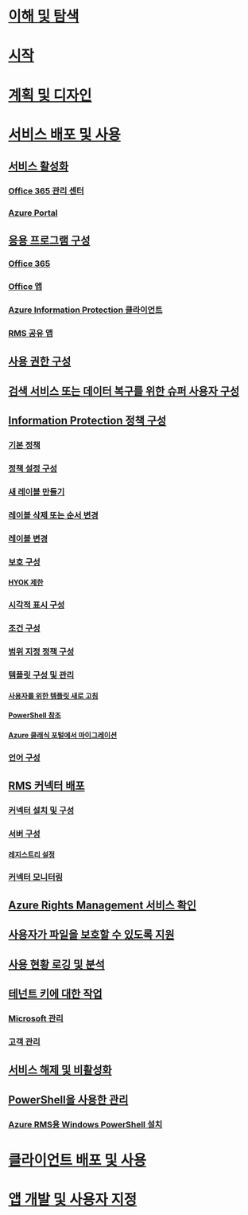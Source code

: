 # [이해 및 탐색](/information-protection/understand-explore/what-is-information-protection)
# [시작](/information-protection/get-started/requirements-azure-rms)
# [계획 및 디자인](/information-protection/plan-design/deployment-roadmap)
# [서비스 배포 및 사용](activate-service.md)
## [서비스 활성화](activate-service.md)
### [Office 365 관리 센터](activate-office365.md)
### [Azure Portal](activate-azure.md)
## [응용 프로그램 구성](configure-applications.md)
### [Office 365](configure-office365.md)
### [Office 앱](configure-office-apps.md)
### [Azure Information Protection 클라이언트](configure-client.md)
### [RMS 공유 앱](configure-sharing-app.md)
## [사용 권한 구성](configure-usage-rights.md)
## [검색 서비스 또는 데이터 복구를 위한 슈퍼 사용자 구성](configure-super-users.md)
## [Information Protection 정책 구성](configure-policy.md)
### [기본 정책](configure-policy-default.md)
### [정책 설정 구성](configure-policy-settings.md)
### [새 레이블 만들기](configure-policy-new-label.md)
### [레이블 삭제 또는 순서 변경](configure-policy-delete-reorder.md)
### [레이블 변경](configure-policy-change-label.md)
### [보호 구성](configure-policy-protection.md)
#### [HYOK 제한](configure-adrms-restrictions.md)
### [시각적 표시 구성](configure-policy-markings.md)
### [조건 구성](configure-policy-classification.md)
### [범위 지정 정책 구성](configure-policy-scope.md)
### [템플릿 구성 및 관리](configure-policy-templates.md)
#### [사용자를 위한 템플릿 새로 고침](refresh-templates.md)
#### [PowerShell 참조](configure-templates-with-powershell.md)
#### [Azure 클래식 포털에서 마이그레이션](migrate-portal.md)
### [언어 구성](configure-policy-languages.md)
## [RMS 커넥터 배포](deploy-rms-connector.md)
### [커넥터 설치 및 구성](install-configure-rms-connector.md)
### [서버 구성](configure-servers-rms-connector.md)
#### [레지스트리 설정](rms-connector-registry-settings.md)
### [커넥터 모니터링](monitor-rms-connector.md)
## [Azure Rights Management 서비스 확인](verify.md)
## [사용자가 파일을 보호할 수 있도록 지원](help-users.md)
## [사용 현황 로깅 및 분석](log-analyze-usage.md)
## [테넌트 키에 대한 작업](operations-tenant-key.md)
### [Microsoft 관리](operations-microsoft-managed-tenant-key.md)
### [고객 관리](operations-customer-managed-tenant-key.md)
## [서비스 해제 및 비활성화](decommission-deactivate.md)
## [PowerShell을 사용한 관리](administer-powershell.md)
### [Azure RMS용 Windows PowerShell 설치](install-powershell.md)
# [클라이언트 배포 및 사용](/information-protection/rms-client/use-client)
# [앱 개발 및 사용자 지정](/information-protection/develop/developers-guide)

